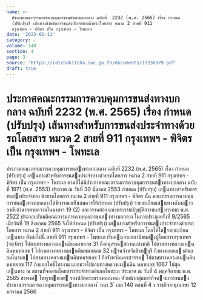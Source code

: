 ```yaml
---
name: >-
  ประกาศคณะกรรมการควบคุมการขนส่งทางบกกลาง ฉบับที่  2232 (พ.ศ. 2565) เรื่อง กำหนด
  (ปรับปรุง) เส้นทางสำหรับการขนส่งประจำทางด้วยรถโดยสาร หมวด 2 สายที่ 911
  กรุงเทพฯ - พิจิตร เป็น กรุงเทพฯ - โพทะเล
date: '2023-01-11'
category: ง
volume: 140
section: 4
page: 3
source: 'https://ratchakitcha.soc.go.th/documents/17236979.pdf'
draft: true
---
```


# ประกาศคณะกรรมการควบคุมการขนส่งทางบกกลาง ฉบับที่  2232 (พ.ศ. 2565) เรื่อง กำหนด (ปรับปรุง) เส้นทางสำหรับการขนส่งประจำทางด้วยรถโดยสาร หมวด 2 สายที่ 911 กรุงเทพฯ - พิจิตร เป็น กรุงเทพฯ - โพทะเล

ประกาศคณะกรรมการควบคุมการขนสงทางบกกลาง ฉบับที่ 2232 (พ.ศ. 2565) เรื่อง กําหนด (ปรับปรุง) เสนทางสําหรับการขนสงประจําทางด้วยรถโดยสาร หมวด 2 สายที่ 911 กรุงเทพฯ - พิจิตร เป็น กรุงเทพฯ - โพทะเล ตามที่ได้มีประกาศคณะกรรมการควบคุมการขนสงทางบกกลาง ฉบับที่ 1971 (พ.ศ. 2553) ประกาศ ณ วันที่ 30 มีนาคม 2553 กําหนด (ปรับปรุง) เสนทางสําหรับการขนสงประจําทาง ด้วยรถโดยสาร หมวด 2 สายที่ 911 กรุงเทพฯ - พิจิตร นั้น คณะกรรมการควบคุมการขนสงทางบกกลางได้พิจารณาเห็นสมควรให้กําหนด (ปรับปรุง) รายละเอียดเสนทางดังกลาว อาศัยอํานาจตามความในมาตรา 19 (2) และวรรคสอง แห่งพระราชบัญญัติการขนสงทางบก พ.ศ. 2522 ประกอบกับมติคณะกรรมการควบคุมการขนสงทางบกกลาง ในการประชุมครั้งที่ 9/2565 เมื่อวันที่ 19 สิงหาคม 2565 จึงให้กําหนด (ปรับปรุง) เสนทางสําหรับการขนสงประจําทางด้วยรถโดยสาร หมวด 2 สายที่ 911 กรุงเทพฯ - พิจิตร เป็น กรุงเทพฯ - โพทะเล โดยให้ใชรายละเอียดเสนทาง ดังต่อไปนี้ สายที่ 911 กรุงเทพฯ - โพทะเล เริ่มตนจากสถานีขนสงผู้โดยสารกรุงเทพฯ (จตุจักร) ไปตามทางหลวงแผนดินหมายเลข 31 ถึงอนุสรณสถานแห่งชาติ ไปตามทางหลวงแผนดินหมายเลข 1 ไปตามทางหลวงแผนดินหมายเลข 32 ผานจังหวัดสิงหบุรี ถึงทางแยกเขาอําเภอมโนรมย ไปตามทางหลวงแผนดินหมายเลข 1 ถึงจังหวัดนครสวรรค ไปตามทางหลวงแผนดินหมายเลข 117 ถึงแยกโพธิ์ไทรงาม แยกขวาไปตามทางหลวงแผนดิน หมายเลข 1067 ไปสุดเสนทาง ณ สถานที่จอดรถโดยสารประจําทางอําเภอโพทะเล ประกาศ ณ วันที่ 4 พฤศจิกายน พ.ศ. 2565 สรพงศ ไพฑูรยพงษ รองปลัดกระทรวงคมนาคม หัวหน้ากลุ่มภารกิจดานการขนสง ประธานกรรมการควบคุมการขนสงทางบกกลาง ้ หนา 3 ่ เลม 140 ตอนที่ 4 ง ราชกิจจานุเบกษา 12 มกราคม 2566
